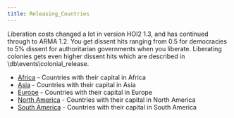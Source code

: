 ```yaml
---
title: Releasing_Countries
---
```

Liberation costs changed a lot in version HOI2 1.3, and has continued
through to ARMA 1.2. You get dissent hits ranging from 0.5 for
democracies to 5% dissent for authoritarian governments when you
liberate. Liberating colonies gets even higher dissent hits which are
described in \db\events\colonial_release.

-   [Africa](/wiki/Africa "Africa") - Countries with their capital in
    Africa
-   [Asia](/wiki/Asia "Asia") - Countries with their capital in Asia
-   [Europe](/wiki/Europe "Europe") - Countries with their capital in
    Europe
-   [North America](/wiki/North_America "North America") - Countries
    with their capital in North America
-   [South America](/wiki/South_America "South America") - Countries
    with their capital in South America
